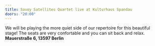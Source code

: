 ```yaml
---
title: Savoy Satellites Quartet live at Kulturhaus Spandau
doors: "20:00"
---
```

We will be playing the more quiet side of our repertoire for this beautiful stage! The seats are very confortable and you can sit back and relax. **Mauerstraße 6, 13597 Berlin**